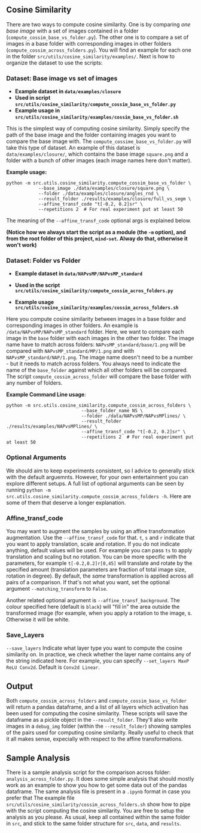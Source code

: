 
## Cosine Similarity

[//]: # (All the relevant scripts are in `src/utils/cosine_similarity` and `src/utils`. Examples are in `src/utils/cosime_similarity/examples`.  )

There are two ways to compute cosine similarity. One is by comparing _one base image_ with a set of images contained in a folder (`compute_cossim_base_vs_folder.py`). The other one is to compare a set of images in a base folder with corresponding images in other folders (`compute_cossim_across_folders.py`). You will find an example for each one in the folder `src/utils/cosine_similarity/examples/`. 
Next is how to organize the dataset to use the scripts:


### Dataset: Base image vs set of images

* **Example dataset in `data/examples/closure`**
* **Used in script `src/utils/cosine_similarity/compute_cossim_base_vs_folder.py`** 
* **Example usage in `src/utils/cosine_similarity/examples/cossim_base_vs_folder.sh`**

This is the simplest way of computing cosine similarity. Simply specify the path of the base image and the folder containing images you want to compare the base image with. The `compute_cossime_base_vs_folder.py` will take this type of dataset. An example of this dataset is `data/examples/closure/`, which contains the base image `square.png` and a folder with a bunch of other images (each image names here don't matter). 

**Example usage:**

```
python -m src.utils.cosine_similarity.compute_cossim_base_vs_folder \
            --base_image ./data/examples/closure/square.png \
            --folder ./data/examples/closure/angles_rnd \
            --result_folder ./results/examples/closure/full_vs_segm \
            --affine_transf_code "t[-0.2, 0.2]sr" \
            --repetitions 2  # For real experiment put at least 50
```

The meaning of the `--affine_transf_code` optional args is explained below. 

**(Notice how we always start the script as a module (the `-m` option), and from the root folder of this project, `mind-set`. Alway do that, otherwise it won't work)**
### Dataset: Folder vs Folder
* **Example dataset in `data/NAPvsMP/NAPvsMP_standard`**

* **Used in the script `src/utils/cosine_similarity/compute_cossim_acros_folders.py`**

* **Example usage `src/utils/cosine_similarity/examples/cossim_across_folders.sh`**


Here you compute cosine similarity between images in a base folder and corresponding images in other folders. An example is `/data/NAPvsMP/NAPvsMP_standard` folder. Here, we want to compare each image in the `base` folder with each images in the other two folder. The image name have to match across folders: `NAPvsMP_standard/base/1.png` will be compared with `NAPvsMP_standard/MP/1.png` and with `NAPvsMP_standard/NAP/1.png`. The image name doesn't need to be a number - but it needs to match across folders. You always need to indicate the name of the `base_folder` against which all other folders will be compared. The script `compute_cossim_across_folder` will compare the base folder with any number of folders.

**Example Command Line usage**:
```
python -m src.utils.cosine_similarity.compute_cossim_across_folders \
                            --base_folder_name NS \
                            --folder ./data/NAPvsMP/NAPvsMPlines/ \
                            --result_folder ./results/examples/NAPvsMPlines/ \
                            --affine_transf_code "t[-0.2, 0.2]sr" \
                            --repetitions 2  # For real experiment put at least 50
```

### Optional Arguments
We should aim to keep experiments consistent, so I advice to generally stick with the default arguemnts. However, for your own entertainment you can explore different setups. A full list of optional arguments can be seen by running `python -m src.utils.cosine_similarity.compute_cossim_across_folders -h`. Here are some of them that deserve a longer explanation.

### Affine_transf_code
You may want to augment the samples by using an affine transformation augmentation. Use the `--affine_transf_code` for that.
 `t`, `s` and `r` indicate that you want to apply translation, scale and rotation. If you do not indicate anything, default values will be used. For example you can pass `ts` to apply translation and scaling but no rotation. You can be more specific with the parameters, for example `t[-0.2,0.2]r[0,45]` will translate and rotate by the specified amount (translation parameters are fraction of total image size, rotation in degree). 
By default, the *same* transformation is applied across all pairs of a comparison. If that's not what you want, set the optional argument `--matching_transform` to `False`.

Another related optional argument is `--affine_transf_background`. The colour specified here (default is `black`) will "fill in" the area outside the transformed image (for example, when you apply a rotation to the image, s. Otherwise it will be white.

### Save_Layers
`--save_layers` Indicate what layer type you want to compute the cosine similarity on. In practice, we check whether the layer name contains any of the string indicated here. For example, you can specify `--set_layers MaxP ReLU Conv2d`. Default is `Conv2d Linear`.


## Output
Both `compute_cossim_across_folders` and `compute_cossim_base_vs_folder` will return a pandas dataframe, and a list of all layers which activation has been used for computing the cosine similarity. 
These scripts will save the dataframe as a pickle object in the `--result_folder`. They'll also write images in a `debug_img` folder (within the `--result_folder`)  showing samples of the pairs used for computing cosine similarity. Really useful to check that it all makes sense, expecially with respect to the affine transformations.

## Sample Analysis
There is a sample analysis script for the comparison across folder: `analysis_across_folder.py`. It does some simple analysis that should mostly work as an example to show you how to get some data out of the pandas dataframe. The same analysis file is present in a `.ipynb` format in case you prefer that 
The example file `src/utils/cosine_similarity/cossim_across_folders.sh` show how to pipe with the script computing the cosine similarity. You are free to setup the analysis as you please. As usual, keep all contained within the same folder in `src`, and stick to the same folder structure for `src`, `data`, and   `results`.

